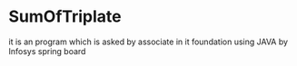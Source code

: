 # SumOfTriplate
it is an program which is asked by associate in it foundation using JAVA by Infosys spring board
